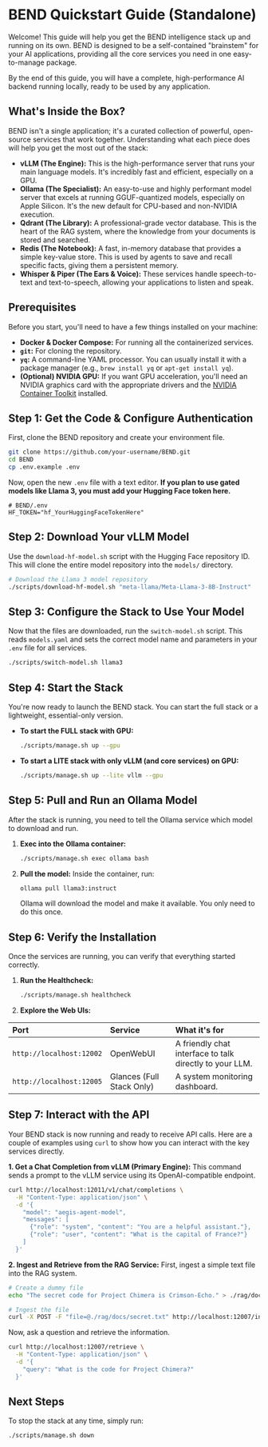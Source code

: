 # BEND Quickstart Guide (Standalone)

Welcome! This guide will help you get the BEND intelligence stack up and running on its own. BEND is designed to be a self-contained "brainstem" for your AI applications, providing all the core services you need in one easy-to-manage package.

By the end of this guide, you will have a complete, high-performance AI backend running locally, ready to be used by any application.

## What's Inside the Box?

BEND isn't a single application; it's a curated collection of powerful, open-source services that work together. Understanding what each piece does will help you get the most out of the stack:

-   **vLLM (The Engine):** This is the high-performance server that runs your main language models. It's incredibly fast and efficient, especially on a GPU.
-   **Ollama (The Specialist):** An easy-to-use and highly performant model server that excels at running GGUF-quantized models, especially on Apple Silicon. It's the new default for CPU-based and non-NVIDIA execution.
-   **Qdrant (The Library):** A professional-grade vector database. This is the heart of the RAG system, where the knowledge from your documents is stored and searched.
-   **Redis (The Notebook):** A fast, in-memory database that provides a simple key-value store. This is used by agents to save and recall specific facts, giving them a persistent memory.
-   **Whisper & Piper (The Ears & Voice):** These services handle speech-to-text and text-to-speech, allowing your applications to listen and speak.

## Prerequisites

Before you start, you'll need to have a few things installed on your machine:

-   **Docker & Docker Compose:** For running all the containerized services.
-   **`git`:** For cloning the repository.
-   **`yq`:** A command-line YAML processor. You can usually install it with a package manager (e.g., `brew install yq` or `apt-get install yq`).
-   **(Optional) NVIDIA GPU:** If you want GPU acceleration, you'll need an NVIDIA graphics card with the appropriate drivers and the [NVIDIA Container Toolkit](https://docs.nvidia.com/datacenter/cloud-native/container-toolkit/latest/install-guide.html) installed.

## Step 1: Get the Code & Configure Authentication

First, clone the BEND repository and create your environment file.

```bash
git clone https://github.com/your-username/BEND.git
cd BEND
cp .env.example .env
```
Now, open the new `.env` file with a text editor. **If you plan to use gated models like Llama 3, you must add your Hugging Face token here.**
```dotenv
# BEND/.env
HF_TOKEN="hf_YourHuggingFaceTokenHere"
```

## Step 2: Download Your vLLM Model

Use the `download-hf-model.sh` script with the Hugging Face repository ID. This will clone the entire model repository into the `models/` directory.
```bash
# Download the Llama 3 model repository
./scripts/download-hf-model.sh "meta-llama/Meta-Llama-3-8B-Instruct"
```

## Step 3: Configure the Stack to Use Your Model

Now that the files are downloaded, run the `switch-model.sh` script. This reads `models.yaml` and sets the correct model name and parameters in your `.env` file for all services.

```bash
./scripts/switch-model.sh llama3
```

## Step 4: Start the Stack

You're now ready to launch the BEND stack. You can start the full stack or a lightweight, essential-only version.

-   **To start the FULL stack with GPU:**
    ```bash
    ./scripts/manage.sh up --gpu
    ```
-   **To start a LITE stack with only vLLM (and core services) on GPU:**
    ```bash
    ./scripts/manage.sh up --lite vllm --gpu
    ```

## Step 5: Pull and Run an Ollama Model

After the stack is running, you need to tell the Ollama service which model to download and run.

1.  **Exec into the Ollama container:**
    ```bash
    ./scripts/manage.sh exec ollama bash
    ```
2.  **Pull the model:**
    Inside the container, run:
    ```bash
    ollama pull llama3:instruct
    ```
    Ollama will download the model and make it available. You only need to do this once.

## Step 6: Verify the Installation

Once the services are running, you can verify that everything started correctly.

1.  **Run the Healthcheck:**
    ```bash
    ./scripts/manage.sh healthcheck
    ```
2.  **Explore the Web UIs:**

| Port | Service | What it's for |
| :--- | :--- | :--- |
| `http://localhost:12002` | OpenWebUI | A friendly chat interface to talk directly to your LLM. |
| `http://localhost:12005` | Glances (Full Stack Only) | A system monitoring dashboard. |

## Step 7: Interact with the API

Your BEND stack is now running and ready to receive API calls. Here are a couple of examples using `curl` to show how you can interact with the key services directly.

**1. Get a Chat Completion from vLLM (Primary Engine):**
This command sends a prompt to the vLLM service using its OpenAI-compatible endpoint.

```bash
curl http://localhost:12011/v1/chat/completions \
  -H "Content-Type: application/json" \
  -d '{
    "model": "aegis-agent-model",
    "messages": [
      {"role": "system", "content": "You are a helpful assistant."},
      {"role": "user", "content": "What is the capital of France?"}
    ]
  }'
```

**2. Ingest and Retrieve from the RAG Service:**
First, ingest a simple text file into the RAG system.

```bash
# Create a dummy file
echo "The secret code for Project Chimera is Crimson-Echo." > ./rag/docs/secret.txt

# Ingest the file
curl -X POST -F "file=@./rag/docs/secret.txt" http://localhost:12007/ingest
```

Now, ask a question and retrieve the information.

```bash
curl http://localhost:12007/retrieve \
  -H "Content-Type: application/json" \
  -d '{
    "query": "What is the code for Project Chimera?"
  }'
```

## Next Steps

To stop the stack at any time, simply run:
```bash
./scripts/manage.sh down
```